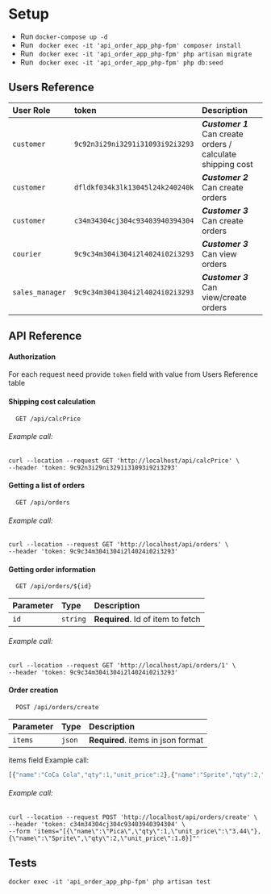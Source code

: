 # Setup
+ Run `docker-compose up -d`
+ Run ` docker exec -it 'api_order_app_php-fpm' composer install`
+ Run ` docker exec -it 'api_order_app_php-fpm' php artisan migrate`
+ Run ` docker exec -it 'api_order_app_php-fpm' php db:seed`

## Users Reference
| User Role | token    | Description                       |
| :-------- | :------- | :-------------------------------- |
| `customer`| `9c92n3i29ni3291i31093i92i3293` | ***Customer 1*** Can create orders / calculate shipping cost  | 
| `customer`| `dfldkf034k3lk13045l24k240240k` | ***Customer 2*** Can create orders |
| `customer`| `c34m34304cj304c93403940394304` | ***Customer 3*** Can create orders |
| `courier` | `9c9c34m304i304i2l4024i02i3293` | ***Customer 3*** Can view orders |
| `sales_manager` | `9c9c34m304i304i2l4024i02i3293` | ***Customer 3*** Can view/create orders   |

## API Reference
#### Authorization
For each request need provide `token` field with value from Users Reference table


#### Shipping cost calculation
```http
  GET /api/calcPrice
```

###### Example call:
```
curl --location --request GET 'http://localhost/api/calcPrice' \
--header 'token: 9c92n3i29ni3291i31093i92i3293'
```

#### Getting a list of orders
```http
  GET /api/orders
```
###### Example call:
```
curl --location --request GET 'http://localhost/api/orders' \
--header 'token: 9c9c34m304i304i2l4024i02i3293'
```

#### Getting order information
```http
  GET /api/orders/${id}
```
| Parameter | Type     | Description                       |
| :-------- | :------- | :-------------------------------- |
| `id`      | `string` | **Required**. Id of item to fetch |
###### Example call:
```
curl --location --request GET 'http://localhost/api/orders/1' \
--header 'token: 9c9c34m304i304i2l4024i02i3293'
```

#### Order creation
```http
  POST /api/orders/create
```
| Parameter | Type     | Description                       |
| :-------- | :------- | :-------------------------------- |
| `items`   | `json` | **Required**. items in json format  |

items field Example call:
```a
[{"name":"CoCa Cola","qty":1,"unit_price":2},{"name":"Sprite","qty":2,"unit_price":1.8}]
```

###### Example call:
```
curl --location --request POST 'http://localhost/api/orders/create' \
--header 'token: c34m34304cj304c93403940394304' \
--form 'items="[{\"name\":\"Pica\",\"qty\":1,\"unit_price\":\"3.44\"},{\"name\":\"Sprite\",\"qty\":2,\"unit_price\":1.8}]"'
```

## Tests
```
docker exec -it 'api_order_app_php-fpm' php artisan test
```




